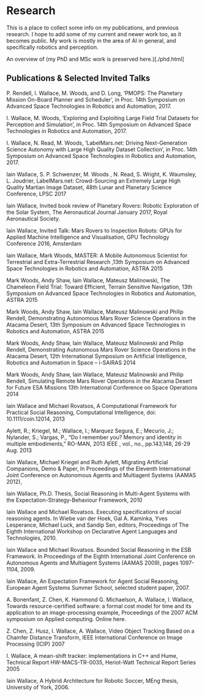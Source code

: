 # Research

This is a place to collect some info on my publications, and previous research. 
I hope to add some of my current and newer work too, as it becomes public. My work is mostly
in the area of AI in general, and specifically robotics and perception. 

An overview of (my PhD and MSc work is preserved here.)[./phd.html]

## Publications & Selected Invited Talks

P. Rendell, I. Wallace, M. Woods, and D. Long, ‘PMOPS: The Planetary Mission On-Board Planner and Scheduler’, in Proc. 14th Symposium on Advanced Space Technologies in Robotics and Automation, 2017.

I. Wallace, M. Woods, ‘Exploring and Exploiting Large Field Trial Datasets for Perception and Simulation’, in Proc. 14th Symposium on Advanced Space Technologies in Robotics and Automation, 2017.

I. Wallace, N. Read, M. Woods, ‘LabelMars.net: Driving Next-Generation Science Autonomy with Large High Quality Dataset Collection’, in Proc. 14th Symposium on Advanced Space Technologies in Robotics and Automation, 2017.

Iain Wallace, S. P. Schwenzer, M. Woods , N. Read, S. Wright, K. Waumsley, L. Joudrier,  LabelMars.net: Crowd-Sourcing an Extremely Large High Quality Martian Image Dataset, 48th Lunar and Planetary Science Conference, LPSC 2017

Iain Wallace, Invited book review of Planetary Rovers: Robotic Exploration of the Solar System, The Aeronautical Journal January 2017, Royal Aeronautical Society.

Iain Wallace, Invited Talk: Mars Rovers to Inspection Robots: GPUs for Applied Machine Intelligence and Visualisation, GPU Technology Conference 2016, Amsterdam

Iain Wallace, Mark Woods, MASTER: A Mobile Autonomous Scientist for Terrestrial and Extra-Terrestrial Research  ,13th Symposium on Advanced Space Technologies in Robotics and Automation, ASTRA 2015

Mark Woods, Andy Shaw, Iain Wallace, Mateusz Malinowski, The Chameleon Field Trial: Toward Efficient, Terrain Sensitive Navigation, 13th Symposium on Advanced Space Technologies in Robotics and Automation, ASTRA 2015

Mark Woods, Andy Shaw, Iain Wallace, Mateusz Malinowski and Philip Rendell, Demonstrating Autonomous Mars Rover Science Operations in the Atacama Desert, 13th Symposium on Advanced Space Technologies in Robotics and Automation, ASTRA 2015

Mark Woods, Andy Shaw, Iain Wallace, Mateusz Malinowski and Philip Rendell, Demonstrating Autonomous Mars Rover Science Operations in the Atacama Desert, 12th International Symposium on Artificial Intelligence, Robotics and Automation in Space – i-SAIRAS 2014

Mark Woods, Andy Shaw, Iain Wallace, Mateusz Malinowski and Philip Rendell, Simulating Remote Mars Rover Operations in the Atacama Desert for Future ESA Missions 13th International Conference on Space Operations 2014

Iain Wallace and Michael Rovatsos, A Computational Framework for Practical Social Reasoning, Computational Intelligence,  doi: 10.1111/coin.12014, 2013

Aylett, R.; Kriegel, M.; Wallace, I.; Marquez Segura, E.; Mecurio, J.; Nylander, S.; Vargas, P., “Do I remember you? Memory and identity in multiple embodiments,” RO-MAN, 2013 IEEE , vol., no., pp.143,148, 26-29 Aug. 2013

Iain Wallace, Michael Kriegel and Ruth Aylett, Migrating Artificial Companions, Demo & Paper,  In Proceedings of the Eleventh International Joint Conference on Autonomous Agents and Multiagent Systems (AAMAS 2012),

Iain Wallace, Ph.D. Thesis, Social Reasoning in Multi-Agent Systems with the Expectation-Strategy-Behaviour Framework, 2010

Iain Wallace and Michael Rovatsos. Executing specifications of social reasoning agents. In Wiebe van der Hoek, Gal A. Kaminka, Yves Lesperance, Michael Luck, and Sandip Sen, editors, Proceedings of The Eighth International Workshop on Declarative Agent Languages and Technologies, 2010.

Iain Wallace and Michael Rovatsos. Bounded Social Reasoning in the ESB Framework. In Proceedings of the Eighth International Joint Conference on Autonomous Agents and Multiagent Systems (AAMAS 2009), pages 1097-1104, 2009.

Iain Wallace, An Expectation Framework for Agent Social Reasoning, European Agent Systems Summer School, selected student paper, 2007.

A. Bonenfant, Z. Chen, K. Hammond G. Michaelson, A. Wallace, I. Wallace, Towards resource-certified software: a formal cost model for time and its application to an image-processing example, Proceedings of the 2007 ACM symposium on Applied computing. Online here.

Z. Chen, Z. Husz, I. Wallace, A. Wallace, Video Object Tracking Based on a Chamfer Distance Transform, IEEE International Conference on Image Processing (ICIP) 2007

I. Wallace, A mean-shift tracker: implementations in C++ and Hume, Technical Report HW-MACS-TR-0035, Heriot-Watt Technical Report Series 2005

Iain Wallace, A Hybrid Architecture for Robotic Soccer, MEng thesis, University of York, 2006.
